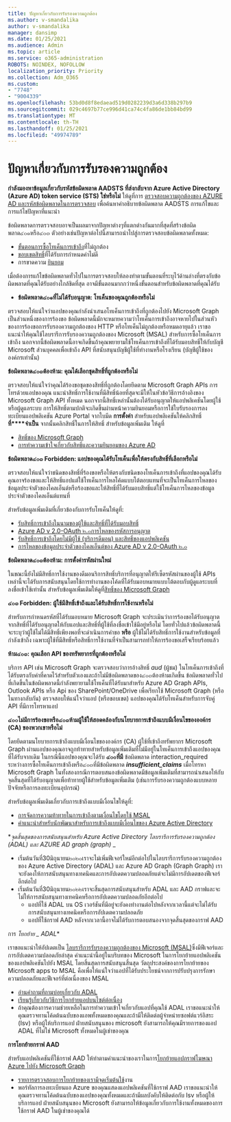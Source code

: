 ```yaml
---
title: ปัญหาเกี่ยวกับการรับรองความถูกต้อง
ms.author: v-smandalika
author: v-smandalika
manager: dansimp
ms.date: 01/25/2021
ms.audience: Admin
ms.topic: article
ms.service: o365-administration
ROBOTS: NOINDEX, NOFOLLOW
localization_priority: Priority
ms.collection: Adm_O365
ms.custom:
- "7748"
- "9004339"
ms.openlocfilehash: 53bd0d8f8edaead519d0282239d3a6d338b297b9
ms.sourcegitcommit: 029c4697b77ce996d41ca74c4fa86de1bb84bd99
ms.translationtype: MT
ms.contentlocale: th-TH
ms.lasthandoff: 01/25/2021
ms.locfileid: "49974789"
---
```

# <a name="authentication-issues"></a>ปัญหาเกี่ยวกับการรับรองความถูกต้อง

**กำลังมองหาข้อมูลเกี่ยวกับรหัสข้อผิดพลาด AADSTS ที่ส่งกลับจาก Azure Active Directory (Azure AD) token service (STS) ใช่หรือไม่** ให้ดูที่การ [ตรวจสอบความถูกต้องของ AZURE AD และรหัสข้อผิดพลาดในการตรวจสอบ](https://docs.microsoft.com/azure/active-directory/develop/reference-aadsts-error-codes) เพื่อค้นหาคำอธิบายข้อผิดพลาด AADSTS การแก้ไขและการแก้ไขปัญหาที่แนะนำ

ข้อผิดพลาดการตรวจสอบอาจเป็นผลมาจากปัญหาต่างๆที่แตกต่างกันมากที่สุดที่สร้างข้อผิดพลาด๔๐๑หรือ๔๐๓ ตัวอย่างเช่นปัญหาต่อไปนี้สามารถนำไปสู่การตรวจสอบข้อผิดพลาดทั้งหมด:

- [ขั้นตอนการซื้อโทเค็นการเข้าถึง](https://docs.microsoft.com/azure/active-directory/develop/authentication-vs-authorization)ที่ไม่ถูกต้อง 
- [ขอบเขตสิทธิ์](https://docs.microsoft.com/azure/active-directory/develop/v2-permissions-and-consent)ที่ได้รับการกำหนดค่าไม่ดี 
- การขาดความ [ยินยอม](https://docs.microsoft.com/azure/active-directory/develop/howto-convert-app-to-be-multi-tenant#understanding-user-and-admin-consent)

เมื่อต้องการแก้ไขข้อผิดพลาดทั่วไปในการตรวจสอบให้ลองทำตามขั้นตอนที่ระบุไว้ด้านล่างที่ตรงกับข้อผิดพลาดที่คุณได้รับอย่างใกล้ชิดที่สุด อาจมีขั้นตอนมากกว่าหนึ่งขั้นตอนสำหรับข้อผิดพลาดที่คุณได้รับ

- **ข้อผิดพลาด๔๐๑ที่ไม่ได้รับอนุญาต: โทเค็นของคุณถูกต้องหรือไม่**

ตรวจสอบให้แน่ใจว่าแอปของคุณกำลังนำเสนอโทเค็นการเข้าถึงที่ถูกต้องไปยัง Microsoft Graph เป็นส่วนหนึ่งของการร้องขอ ข้อผิดพลาดนี้มักจะหมายความว่าโทเค็นการเข้าถึงอาจหายไปในส่วนหัวของการร้องขอการรับรองความถูกต้องของ HTTP หรือโทเค็นไม่ถูกต้องหรือหมดอายุแล้ว เราขอแนะนำให้คุณใช้ไลบรารีการรับรองความถูกต้องของ Microsoft (MSAL) สำหรับการซื้อโทเค็นการเข้าถึง นอกจากนี้ข้อผิดพลาดนี้อาจเกิดขึ้นถ้าคุณพยายามใช้โทเค็นการเข้าถึงที่ได้รับมอบสิทธิ์ให้กับบัญชี Microsoft ส่วนบุคคลเพื่อเข้าถึง API ที่สนับสนุนบัญชีผู้ใช้ที่ทำงานหรือโรงเรียน (บัญชีผู้ใช้ขององค์กรเท่านั้น)

**ข้อผิดพลาด๔๐๓ต้องห้าม: คุณได้เลือกชุดสิทธิ์ที่ถูกต้องหรือไม่**

ตรวจสอบให้แน่ใจว่าคุณได้ร้องขอชุดของสิทธิ์ที่ถูกต้องโดยยึดตาม Microsoft Graph APIs การโทรด้วยแอปของคุณ แนะนำสิทธิ์การใช้งานที่มีสิทธิ์น้อยที่สุดจะมีให้ในหัวข้อวิธีการอ้างอิงของ Microsoft Graph API ทั้งหมด นอกจากนี้สิทธิ์เหล่านั้นต้องได้รับอนุญาตให้แอปพลิเคชันโดยผู้ใช้หรือผู้ดูแลระบบ การให้สิทธิ์ตามปกติจะเกิดขึ้นผ่านหน้าความยินยอมหรือการใช้ใบรับรองการลงทะเบียนแอปพลิเคชัน Azure Portal จากใบมีด **การตั้งค่า** สำหรับแอปพลิเคชันให้คลิกสิทธิ์ **ที่****จำเป็น** จากนั้นคลิกสิทธิ์ในการให้สิทธิ์ สำหรับข้อมูลเพิ่มเติม ให้ดูที่

- [สิทธิ์ของ Microsoft Graph](https://docs.microsoft.com/graph/permissions-reference) 
- [การทำความเข้าใจเกี่ยวกับสิทธิ์และความยินยอมของ Azure AD](https://docs.microsoft.com/azure/active-directory/develop/v2-permissions-and-consent)

**ข้อผิดพลาด๔๐๓ Forbidden: แอปของคุณได้รับโทเค็นเพื่อให้ตรงกับสิทธิ์ที่เลือกหรือไม่**

ตรวจสอบให้แน่ใจว่าชนิดของสิทธิ์ที่ร้องขอหรือให้ตรงกับชนิดของโทเค็นการเข้าถึงที่แอปของคุณได้รับ คุณอาจร้องขอและให้สิทธิ์แอปแต่ใช้โทเค็นการไหลโค้ดแบบโต้ตอบแทนที่จะเป็นโทเค็นการไหลของข้อมูลประจำตัวของไคลเอ็นต์หรือร้องขอและให้สิทธิ์ที่ได้รับมอบสิทธิ์แต่ใช้โทเค็นการไหลของข้อมูลประจำตัวของไคลเอ็นต์แทนที่

สำหรับข้อมูลเพิ่มเติมที่เกี่ยวข้องกับการรับโทเค็นให้ดูที่:

- [รับสิทธิ์การเข้าถึงในนามของผู้ใช้และสิทธิ์ที่ได้รับมอบสิทธิ์](https://docs.microsoft.com/graph/auth-v2-user) 
- [Azure AD v 2.0-OAuth ๒.๐การไหลของรหัสการอนุญาต](https://docs.microsoft.com/azure/active-directory/develop/v2-oauth2-auth-code-flow) 
- [รับสิทธิ์การเข้าถึงโดยไม่มีผู้ใช้ (บริการดีมอน) และสิทธิ์ของแอปพลิเคชัน](https://docs.microsoft.com/graph/auth-v2-service) 
- [การไหลของข้อมูลประจำตัวของไคลเอ็นต์ของ Azure AD v 2.0-OAuth ๒.๐](https://docs.microsoft.com/azure/active-directory/develop/v2-oauth2-client-creds-grant-flow)

**ข้อผิดพลาด๔๐๓ต้องห้าม: การตั้งค่ารหัสผ่านใหม่**

ในขณะนี้ยังไม่มีสิทธิ์การใช้งานของดีมอนริการสิทธิ์บริการที่อนุญาตให้รีเซ็ตรหัสผ่านของผู้ใช้ APIs เหล่านี้จะได้รับการสนับสนุนโดยใช้การทำงานของโค้ดที่ได้รับมอบหมายแบบโต้ตอบกับผู้ดูแลระบบที่ลงชื่อเข้าใช้เท่านั้น สำหรับข้อมูลเพิ่มเติมให้ดูที่[สิทธิ์ของ Microsoft Graph](https://docs.microsoft.com/graph/permissions-reference)

**๔๐๓ Forbidden: ผู้ใช้มีสิทธิ์เข้าถึงและได้รับสิทธิ์การใช้งานหรือไม่**

สำหรับการกำหนดรหัสที่ได้รับมอบหมาย Microsoft Graph จะประเมินว่าการร้องขอได้รับอนุญาตจากสิทธิ์ที่ได้รับอนุญาตให้กับแอปและสิทธิ์ที่ผู้ใช้ที่ลงชื่อเข้าใช้มีอยู่หรือไม่ โดยทั่วไปแล้วข้อผิดพลาดนี้จะระบุว่าผู้ใช้ไม่ได้มีสิทธิ์เพียงพอที่จะดำเนินการคำขอ **หรือ** ผู้ใช้ไม่ได้รับสิทธิ์การใช้งานสำหรับข้อมูลที่กำลังเข้าถึง เฉพาะผู้ใช้ที่มีสิทธิ์หรือสิทธิ์การใช้งานที่จำเป็นสามารถทำให้การร้องขอเสร็จเรียบร้อยแล้ว

**ห้าม๔๐๓: คุณเลือก API ของทรัพยากรที่ถูกต้องหรือไม่**

บริการ API เช่น Microsoft Graph จะตรวจสอบว่าการอ้างสิทธิ์ *aud* (ผู้ชม) ในโทเค็นการเข้าถึงที่ได้รับตรงกับค่าที่คาดไว้สำหรับตัวเองและถ้าไม่มีข้อผิดพลาดของ๔๐๓ต้องห้ามเกิดขึ้น ข้อผิดพลาดทั่วไปที่เกิดขึ้นในข้อผิดพลาดนี้กำลังพยายามใช้โทเค็นที่ได้รับมาสำหรับ Azure AD Graph APIs, Outlook APIs หรือ Api ของ SharePoint/OneDrive เพื่อเรียกใช้ Microsoft Graph (หรือในทางกลับกัน) ตรวจสอบให้แน่ใจว่าแอป (หรือขอบเขต) แอปของคุณได้รับโทเค็นสำหรับการจับคู่ API ที่มีการโทรหาแอป

**๔๐๐ไม่มีการร้องขอหรือ๔๐๓ห้ามผู้ใช้ให้สอดคล้องกับนโยบายการเข้าถึงแบบมีเงื่อนไขขององค์กร (CA) ของพวกเขาหรือไม่**

โดยยึดตามนโยบายการเข้าถึงแบบมีเงื่อนไขขององค์กร (CA) ผู้ใช้ที่เข้าถึงทรัพยากร Microsoft Graph ผ่านแอปของคุณอาจถูกท้าทายสำหรับข้อมูลเพิ่มเติมที่ไม่มีอยู่ในโทเค็นการเข้าถึงแอปของคุณที่ได้รับจากเดิม ในกรณีนี้แอปของคุณจะได้รับ **๔๐๐ที่มี** ข้อผิดพลาด interaction_required ระหว่างการซื้อโทเค็นการเข้าถึงหรือ๔๐๓ที่มีข้อผิดพลาด ***insufficient_claims*** เมื่อโทรหา Microsoft Graph ในทั้งสองกรณีการตอบสนองข้อผิดพลาดมีข้อมูลเพิ่มเติมที่สามารถนำเสนอให้กับจุดสิ้นสุดที่ได้รับอนุญาตเพื่อท้าทายผู้ใช้สำหรับข้อมูลเพิ่มเติม (เช่นการรับรองความถูกต้องแบบหลายปัจจัยหรือการลงทะเบียนอุปกรณ์)

สำหรับข้อมูลเพิ่มเติมเกี่ยวกับการเข้าถึงแบบมีเงื่อนไขให้ดูที่:

- [การจัดการความท้าทายในการเข้าถึงตามเงื่อนไขโดยใช้ MSAL](https://docs.microsoft.com/azure/active-directory/develop/msal-error-handling-dotnet#conditional-access-and-claims-challenges) 
- [คำแนะนำสำหรับนักพัฒนาสำหรับการเข้าถึงแบบมีเงื่อนไขของ Azure Active Directory](https://docs.microsoft.com/azure/active-directory/develop/v2-conditional-access-dev-guide)

**_จุดสิ้นสุดของการสนับสนุนสำหรับ Azure Active Directory ไลบรารีการรับรองความถูกต้อง (ADAL) และ AZURE AD graph (graph)_* _

- เริ่มต้นวันที่30มิถุนายน๒๐๒๐เราจะไม่เพิ่มฟีเจอร์ใหม่อีกต่อไปในไลบรารีการรับรองความถูกต้องของ Azure Active Directory (ADAL) และ Azure AD Graph (Graph Graph) เราจะยังคงให้การสนับสนุนทางเทคนิคและการอัปเดตความปลอดภัยแต่จะไม่มีการอัปเดตของฟีเจอร์อีกต่อไป
- เริ่มต้นวันที่30มิถุนายน๒๐๒๒เราจะสิ้นสุดการสนับสนุนสำหรับ ADAL และ AAD กราฟและจะไม่ให้การสนับสนุนทางเทคนิคหรือการอัปเดตความปลอดภัยอีกต่อไป
    - แอปที่ใช้ ADAL บน OS เวอร์ชันที่มีอยู่จะยังคงทำงานต่อไปหลังจากเวลานี้แต่จะไม่ได้รับการสนับสนุนทางเทคนิคหรือการอัปเดตความปลอดภัย
    - แอปที่ใช้กราฟ AAD หลังจากเวลานี้อาจไม่ได้รับการตอบสนองจากจุดสิ้นสุดของกราฟ AAD

การ *โยกย้าย _ ADAL**

เราขอแนะนำให้อัปเดตเป็น [ไลบรารีการรับรองความถูกต้องของ Microsoft (MSAL)](https://docs.microsoft.com/azure/active-directory/develop/v2-overview)ซึ่งมีฟีเจอร์และการอัปเดตความปลอดภัยล่าสุด คำแนะนำนี้อยู่ในบริบทของ Microsoft ในการโยกย้ายแอปพลิเคชันของแอปพลิเคชันไปยัง MSAL โดยสิ้นสุดการสนับสนุนสิ้นสุด วัตถุประสงค์ของการโยกย้ายของ Microsoft apps to MSAL คือเพื่อให้แน่ใจว่าแอปที่ได้รับประโยชน์จากการปรับปรุงการรักษาความปลอดภัยและฟีเจอร์ที่ต่อเนื่องของ MSAL

- [อ่านคำถามที่ถามบ่อยเกี่ยวกับ ADAL](https://docs.microsoft.com/azure/active-directory/develop/msal-migration#frequently-asked-questions-faq) 
- [เรียนรู้เกี่ยวกับวิธีการโยกย้ายแอปบนไซต์ต่อเนื่อง](https://docs.microsoft.com/azure/active-directory/develop/msal-migration#frequently-asked-questions-faq) 
- ถ้าคุณต้องการความช่วยเหลือในการทำความเข้าใจเกี่ยวกับแอปที่คุณใช้ ADAL เราขอแนะนำให้คุณตรวจทานโค้ดต้นฉบับของแอพทั้งหมดของคุณและถ้ามีให้ติดต่อผู้จำหน่ายซอฟต์แวร์อิสระ (Isv) หรือผู้ให้บริการแอป ฝ่ายสนับสนุนของ microsoft ยังสามารถให้คุณมีรายการของแอป ADAL ที่ไม่ใช่ Microsoft ทั้งหมดในผู้เช่าของคุณ

**การโยกย้ายกราฟ AAD**

สำหรับแอปพลิเคชันที่ใช้กราฟ AAD ให้ทำตามคำแนะนำของเราในการ[โยกย้ายแอปกราฟโฆษณา Azure ไปยัง Microsoft Graph](https://docs.microsoft.com/graph/migrate-azure-ad-graph-planning-checklist?view=graph-rest-1.0&preserve-view=true)

- [รายการตรวจสอบการโยกย้ายของเรามีจุดเริ่มต้นใช้](https://docs.microsoft.com/graph/migrate-azure-ad-graph-planning-checklist)งาน 
- พอร์ทัลการลงทะเบียนแอ Azure ของคุณแสดงแอปพลิเคชันที่ใช้กราฟ AAD เราขอแนะนำให้คุณตรวจทานโค้ดต้นฉบับของแอปของคุณทั้งหมดและถ้ามีผลบังคับให้ติดต่อกับ Isv หรือผู้ให้บริการแอป ฝ่ายสนับสนุนของ Microsoft ยังสามารถให้ข้อมูลเกี่ยวกับการใช้งานทั้งหมดของการใช้กราฟ AAD ในผู้เช่าของคุณได้

 










